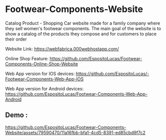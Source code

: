 # Footwear-Components-Website
Catalog Product - Shopping Car website made for a family company where they sell women's footwear components. The main goal of the website is to show a catalog of the products they compose and for customers to place their order

Website Link: https://webfabrica.000webhostapp.com/

Online Shop Feature: https://github.com/EspositoLucas/Footwear-Components-Online-Shop-Website

Web App version for IOS devices: https://github.com/EspositoLucas/-Footwear-Components-Web-App-IOS

Web App version for Android devices: https://github.com/EspositoLucas/Footwear-Components-Web-App-Android


## Demo :

https://github.com/EspositoLucas/Footwear-Components-Website/assets/79590470/11a16fbb-bfa1-4cd5-8391-ed85cbd9f7c2



